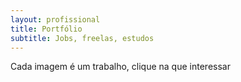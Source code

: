 ```yaml
---
layout: profissional
title: Portfólio
subtitle: Jobs, freelas, estudos
---
```


<p class="portif-text"> Cada imagem é um trabalho, clique na que interessar </p>

